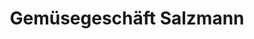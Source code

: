 ---
title: "Gemüsegeschäft Salzmann"
url: /meuselwitz/gemuesegeschaeft-salzmann/
shop: Gemüse & Obst
---